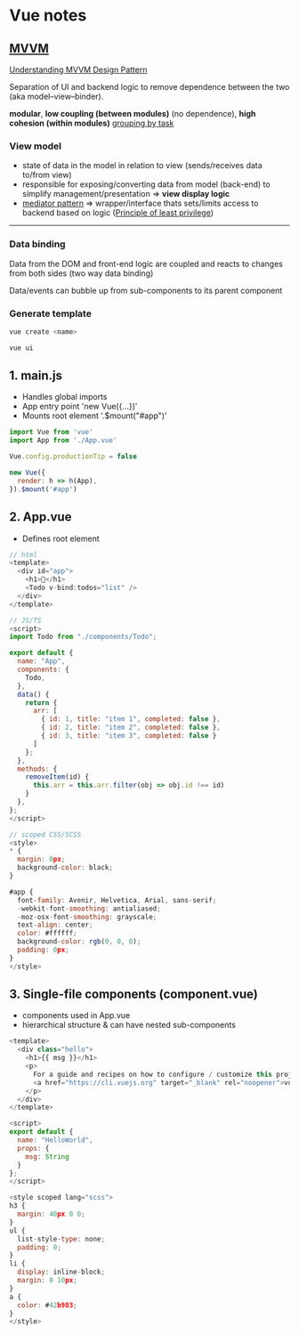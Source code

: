 # Vue notes

## [MVVM](https://en.wikipedia.org/wiki/Model%E2%80%93view%E2%80%93viewmodel)

[Understanding MVVM Design Pattern](https://www.youtube.com/watch?v=cbqMkIG6Qeg)

Separation of UI and backend logic to remove dependence between the two (aka model–view–binder).

**modular**, **low coupling (between modules)** (no dependence), **high cohesion (within modules)** [grouping by task](https://en.wikipedia.org/wiki/Cohesion_(computer_science))

### View model

* state of data in the model in relation to view (sends/receives data to/from view)
* responsible for exposing/converting data from model (back-end) to simplify management/presentation => **view display logic**
* [mediator pattern](https://en.wikipedia.org/wiki/Mediator_pattern) => wrapper/interface thats sets/limits access to backend based on logic ([Principle of least privilege](https://en.wikipedia.org/wiki/Principle_of_least_privilege))

---

### Data binding

Data from the DOM and front-end logic are coupled and reacts to changes from both sides (two way data binding)

Data/events can bubble up from sub-components to its parent component

### Generate template

```bash
vue create <name>

vue ui
```

## 1. main.js

* Handles global imports
* App entry point 'new Vue({...})'
* Mounts root element '.$mount("#app")'

```js
import Vue from 'vue'
import App from './App.vue'

Vue.config.productionTip = false

new Vue({
  render: h => h(App),
}).$mount('#app')
```

## 2. App.vue

* Defines root element

```js
// html
<template>
  <div id="app">
    <h1>🚀</h1>
    <Todo v-bind:todos="list" />
  </div>
</template>

// JS/TS
<script>
import Todo from "./components/Todo";

export default {
  name: "App",
  components: {
    Todo,
  },
  data() {
    return {
      arr: [
        { id: 1, title: "item 1", completed: false },
        { id: 2, title: "item 2", completed: false },
        { id: 3, title: "item 3", completed: false }
      ]
    };
  },
  methods: {
    removeItem(id) {
      this.arr = this.arr.filter(obj => obj.id !== id)
    }
  },
};
</script>

// scoped CSS/SCSS
<style>
* {
  margin: 0px;
  background-color: black;
}

#app {
  font-family: Avenir, Helvetica, Arial, sans-serif;
  -webkit-font-smoothing: antialiased;
  -moz-osx-font-smoothing: grayscale;
  text-align: center;
  color: #ffffff;
  background-color: rgb(0, 0, 0);
  padding: 0px;
}
</style>

```

## 3. Single-file components (component.vue)

* components used in App.vue
* hierarchical structure & can have nested sub-components

```js
<template>
  <div class="hello">
    <h1>{{ msg }}</h1>
    <p>
      For a guide and recipes on how to configure / customize this project,<br />check out the
      <a href="https://cli.vuejs.org" target="_blank" rel="noopener">vue-cli documentation</a>.
    </p>
  </div>
</template>

<script>
export default {
  name: "HelloWorld",
  props: {
    msg: String
  }
};
</script>

<style scoped lang="scss">
h3 {
  margin: 40px 0 0;
}
ul {
  list-style-type: none;
  padding: 0;
}
li {
  display: inline-block;
  margin: 0 10px;
}
a {
  color: #42b983;
}
</style>
```
